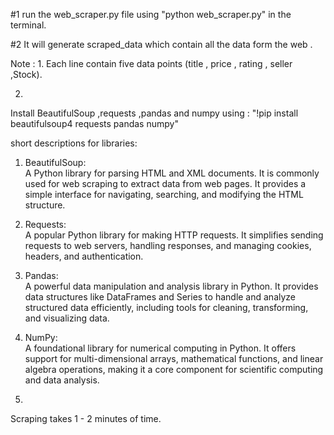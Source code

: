 #1
run the web_scraper.py file using "python web_scraper.py" in the terminal. 

#2
It will generate scraped_data  which contain all the data form the web .

Note :
1.
Each line contain five  data points (title , price , rating , seller ,Stock).

2.
Install  BeautifulSoup ,requests ,pandas and numpy using : 
"!pip install beautifulsoup4 requests pandas numpy"

short descriptions for libraries:

1. BeautifulSoup:  
   A Python library for parsing HTML and XML documents. It is commonly used for web scraping
 to extract data from web pages. It provides a simple interface for navigating, searching, and modifying
  the HTML structure.

2. Requests:  
   A popular Python library for making HTTP requests. It simplifies sending requests to web servers, 
   handling responses, and managing cookies, headers, and authentication.

3. Pandas:  
   A powerful data manipulation and analysis library in Python. It provides data structures like DataFrames
    and Series to handle and analyze structured data efficiently, including tools for cleaning, transforming, 
    and visualizing data.

4. NumPy:  
   A foundational library for numerical computing in Python. It offers support for multi-dimensional 
   arrays, mathematical functions, and linear algebra operations, making it a core component for scientific 
   computing and data analysis.
   
3.
Scraping takes 1 - 2 minutes of time.

